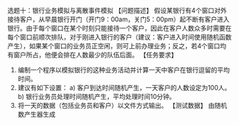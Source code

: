 选题十：银行业务模拟与离散事件模拟
【问题描述】
假设某银行有4个窗口对外接待客户，从早晨银行开门（开门9：00am，关门5：00pm）起不断有客户进入银行。由于每个窗口在某个时刻只能接待一个客户，因此在客户人数众多时需要在每个窗口前顺次排队，对于刚进入银行的客户（建议：客户进入时间使用随机函数产生），如果某个窗口的业务员正空闲，则可上前办理业务；反之，若4个窗口均有窗户所占，他便会排在人数最少的队伍后面。
【任务要求】
1)	编制一个程序以模拟银行的这种业务活动并计算一天中客户在银行逗留的平均时间。
2)	建议有如下设置：
a)	客户到达时间随机产生，一天客户的人数设定为100人。
b)	银行业务员处理时间随机产生，平均处理时间10分钟。
3)	将一天的数据（包括业务员和客户）以文件方式输出。
【测试数据】
由随机数产生器生成	